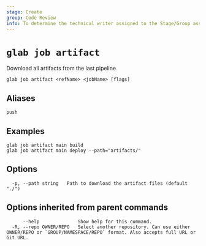 ```yaml
---
stage: Create
group: Code Review
info: To determine the technical writer assigned to the Stage/Group associated with this page, see https://about.gitlab.com/handbook/product/ux/technical-writing/#assignments
---
```


<!--
This documentation is auto generated by a script.
Please do not edit this file directly. Run `make gen-docs` instead.
-->

# `glab job artifact`

Download all artifacts from the last pipeline

```plaintext
glab job artifact <refName> <jobName> [flags]
```

## Aliases

```plaintext
push
```

## Examples

```plaintext
glab job artifact main build
glab job artifact main deploy --path="artifacts/"

```

## Options

```plaintext
  -p, --path string   Path to download the artifact files (default "./")
```

## Options inherited from parent commands

```plaintext
      --help              Show help for this command.
  -R, --repo OWNER/REPO   Select another repository. Can use either OWNER/REPO or `GROUP/NAMESPACE/REPO` format. Also accepts full URL or Git URL.
```
